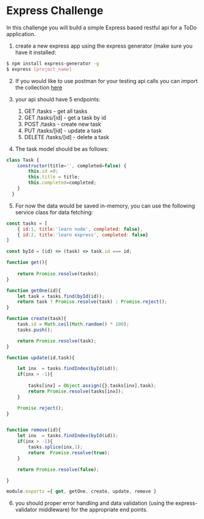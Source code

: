 # Express Challenge

In this challenge you will build a simple Express based restful api for a ToDo application.

1. create a new express app using the express generator (make sure you have it installed:
``` bash
$ npm install express-generator -g
$ express [project_name]
```
2. If you would like to use postman for your testing api calls you can import the collection [here](https://www.getpostman.com/collections/62bef247fc82211e8f6c)

3. your api should have 5 endpoints:
    1. GET /tasks           - get all tasks
    2. GET /tasks/[id]      - get a task by id
    3. POST /tasks          - create new task
    4. PUT /tasks/[id]      - update a task
    5. DELETE /tasks/[id]   - delete a task

4. The task model should be as follows:
``` javascript
class Task {
    constructor(title='', completed=false) {
        this.id =0;
        this.title = title;
        this.completed=completed;
    }
  }
```
5. For now the data would be saved in-memory, you can use the following service class for data fetching:
``` javascript
const tasks = [
    { id:1, title:'learn node', completed: false},
    { id:2, title:'learn express', completed: false}
]

const byId = (id) => (task) => task.id === id; 

function get(){
    
    return Promise.resolve(tasks);
}   

function getOne(id){
    let task = tasks.find(byId(id));
    return task ? Promise.resolve(task) : Promise.reject();
}

function create(task){
    task.id = Math.ceil(Math.random() * 100);
    tasks.push();

    return Promise.resolve(task);
}

function update(id,task){

    let inx  = tasks.findIndex(byId(id));
    if(inx > -1){
        
        tasks[inx] = Object.assign({},tasks[inx],task);
        return Promise.resolve(tasks[inx]);
    }

    Promise.reject();
}


function remove(id){
    let inx  = tasks.findIndex(byId(id));
    if(inx > -1){
        tasks.splice(inx,1);
        return  Promise.resolve(true);
    }

    return Promise.resolve(false);

}   

module.exports ={ get, getOne, create, update, remove }

``` 
6. you should proper error handling and data validation (using the express-validator middleware) for the appropriate end points.